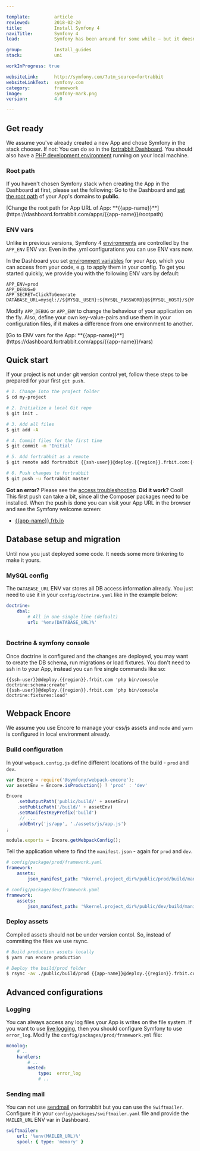 ```yaml
---

template:         article
reviewed:         2018-02-20
title:            Install Symfony 4
naviTitle:        Symfony 4
lead:             Symfony has been around for some while — but it doesn't look old. Learn how to install and tune Symfony 4 on fortrabbit.

group:            Install_guides
stack:            uni

workInProgress: true

websiteLink:      http://symfony.com/?utm_source=fortrabbit
websiteLinkText:  symfony.com
category:         framework
image:            symfony-mark.png
version:          4.0

---
```



## Get ready

We assume you've already created a new App and chose Symfony in the stack chooser. If not: You can do so in the [fortrabbit Dashboard](/dashboard). You should also have a [PHP development environment](/local-development) running on your local machine.


### Root path

If you haven't chosen Symfony stack when creating the App in the Dashboard at first, please set the following: Go to the Dashboard and [set the root path](/app#toc-root-path) of your App's domains to **public**.

<div markdown="1" data-user="known">
[Change the root path for App URL of App: **{{app-name}}**](https://dashboard.fortrabbit.com/apps/{{app-name}}/rootpath)
</div>

### ENV vars

Unlike in previous versions, Symfony 4 [environments](https://symfony.com/doc/current/configuration/environments.html#executing-an-application-in-different-environments) are controlled by the `APP_ENV` ENV var. Even in the .yml configurations you can use ENV vars now.

In the Dashboard you set [environment variables](/env-vars) for your App, which you can access from your code, e.g. to apply them in your config. To get you started quickly, we provide you with the following ENV vars by default:

```osterei32
APP_ENV=prod
APP_DEBUG=0
APP_SECRET=ClickToGenerate
DATABASE_URL=mysql://${MYSQL_USER}:${MYSQL_PASSWORD}@${MYSQL_HOST}/${MYSQL_DATABASE}
```

Modify `APP_DEBUG` or `APP_ENV` to change the behaviour of your application on the fly. Also, define your own key-value-pairs and use them in your configuration files, if it makes a difference from one environment to another. 

<div markdown="1" data-user="known">
[Go to ENV vars for the App: **{{app-name}}**](https://dashboard.fortrabbit.com/apps/{{app-name}}/vars)
</div>



## Quick start

If your project is not under git version control yet, follow these steps to be prepared for your first `git push`. 

```bash
# 1. Change into the project folder
$ cd my-project

# 2. Initialize a local Git repo
$ git init .

# 3. Add all files
$ git add -A

# 4. Commit files for the first time
$ git commit -m 'Initial'

# 5. Add fortrabbit as a remote
$ git remote add fortrabbit {{ssh-user}}@deploy.{{region}}.frbit.com:{{app-name}}.git

# 6. Push changes to fortrabbit
$ git push -u fortrabbit master
```

**Got an error?** Please see the [access troubleshooting](/access-methods#toc-troubleshooting). **Did it work?** Cool! This first push can take a bit, since all the Composer packages need to be installed. When the push is done you can visit your App URL in the browser and see the Symfony welcome screen:

* [{{app-name}}.frb.io](https://{{app-name}}.frb.io)


## Database setup and migration

Until now you just deployed some code. It needs some more tinkering to make it yours.



### MySQL config

The `DATABASE_URL` ENV var stores all DB access information already. You just need to use it in your `config/doctrine.yaml` like in the example below:  

```yaml
doctrine:
    dbal:
        # All in one single line (default)
        url: '%env(DATABASE_URL)%'
        
```

### Doctrine & symfony console

Once doctrine is configured and the changes are deployed, you may want to create the DB schema, run migrations or load fixtures. You don't need to ssh in to your App, instead you can fire single commands like so:

```
{{ssh-user}}@deploy.{{region}}.frbit.com 'php bin/console doctrine:schema:create'
{{ssh-user}}@deploy.{{region}}.frbit.com 'php bin/console doctrine:fixtures:load'
```

## Webpack Encore

We assume you use Encore to manage your css/js assets and `node` and `yarn` is configured in local environment already.

### Build configuration

In your `webpack.config.js` define different locations of the build - `prod` and `dev`.  

```js
var Encore = require('@symfony/webpack-encore');
var assetEnv = Encore.isProduction() ? 'prod' : 'dev'

Encore
    .setOutputPath('public/build/' + assetEnv)
    .setPublicPath('/build/' + assetEnv)
    .setManifestKeyPrefix('build')
   	 // ...
    .addEntry('js/app', './assets/js/app.js')
;

module.exports = Encore.getWebpackConfig();
```

Tell the application where to find the `manifest.json` - again for `prod` and `dev`.

```yml
# config/package/prod/framework.yaml
framework:
    assets:
        json_manifest_path: '%kernel.project_dir%/public/prod/build/manifest.json'

```
```yml
# config/package/dev/framework.yaml
framework:
    assets:
        json_manifest_path: '%kernel.project_dir%/public/dev/build/manifest.json'

```

### Deploy assets

Compiled assets should not be under version contol. So, instead of commiting the files we use rsync.

```bash
# Build production assets locally 
$ yarn run encore production

# Deploy the build/prod folder
$ rsync -av ./public/build/prod {{app-name}}@deploy.{{region}}.frbit.com:~/public/build/prod/

```


## Advanced configurations



### Logging

You can always access any log files your App is writes on the file system. If you want to use [live logging](logging#toc-live-log-access), then you should configure Symfony to use `error_log`. Modify the `config/packages/prod/framework.yml` file:

``` yml
monolog:
    # ..
    handlers:
        # ..
        nested:
            type:  error_log
            # ..
```

### Sending mail

You can not use [sendmail](quirks#toc-mailing) on fortrabbit but you can use the `Swiftmailer`. Configure it in your `config/packages/swiftmailer.yaml` file and provide the `MAILER_URL` ENV var in Dashboard.

``` yml
swiftmailer:
    url: '%env(MAILER_URL)%'
    spool: { type: 'memory' }
```
